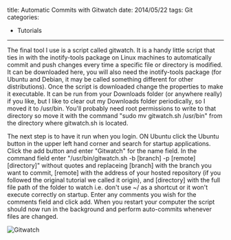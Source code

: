 title: Automatic Commits with Gitwatch
date: 2014/05/22
tags: Git
categories:
- Tutorials
---

The final tool I use is a script called gitwatch. It is a handy little script that ties in with the inotify-tools package on Linux machines to automatically commit and push changes every time a specific file or directory is modified. It can be downloaded here, you will also need the inotify-tools package (for Ubuntu and Debian, it may be called something different for other distributions). Once the script is downloaded change the properties to make it executable. It can be run from your Downloads folder (or anywhere really) if you like, but I like to clear out my Downloads folder periodically, so I moved it to /usr/bin. You'll probably need root permissions to write to that directory so move it with the command "sudo mv gitwatch.sh /usr/bin" from the directory where gitwatch.sh is located.

The next step is to have it run when you login. ON Ubuntu click the Ubuntu button in the upper left hand corner and search for startup applications. Click the add button and enter "Gitwatch" for the name field. In the command field enter "/usr/bin/gitwatch.sh -b [branch] -p [remote] [directory]" without quotes and replaceing [branch] with the branch you want to commit, [remote] with the address of your hosted repository (if you followed the original tutorial we called it origin), and [directory] with the full file path of the folder to watch i.e. don't use ~/ as a shortcut or it won't execute correctly on startup. Enter any comments you wish for the comments field and click add. When you restart your computer the script should now run in the background and perform auto-commits whenever files are changed. 

![Gitwatch](/images/gitwatch1.png)

